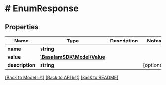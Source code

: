 # # EnumResponse

## Properties

Name | Type | Description | Notes
------------ | ------------- | ------------- | -------------
**name** | **string** |  |
**value** | [**\BasalamSDK\Model\Value**](Value.md) |  |
**description** | **string** |  | [optional]

[[Back to Model list]](../../README.md#models) [[Back to API list]](../../README.md#endpoints) [[Back to README]](../../README.md)
